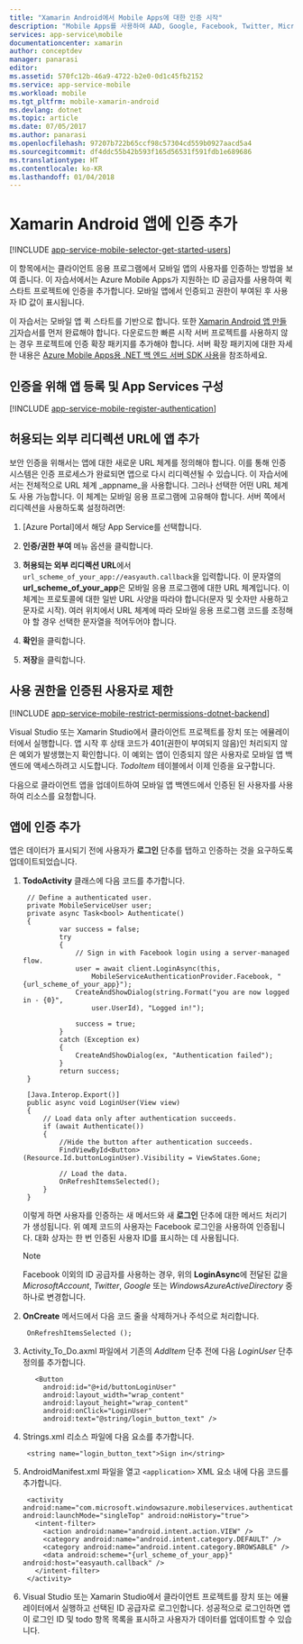 ```yaml
---
title: "Xamarin Android에서 Mobile Apps에 대한 인증 시작"
description: "Mobile Apps를 사용하여 AAD, Google, Facebook, Twitter, Microsoft 등의 다양한 ID 공급자를 통해 Xamarin Android 앱 사용자를 인증하는 방법을 알아봅니다."
services: app-service\mobile
documentationcenter: xamarin
author: conceptdev
manager: panarasi
editor: 
ms.assetid: 570fc12b-46a9-4722-b2e0-0d1c45fb2152
ms.service: app-service-mobile
ms.workload: mobile
ms.tgt_pltfrm: mobile-xamarin-android
ms.devlang: dotnet
ms.topic: article
ms.date: 07/05/2017
ms.author: panarasi
ms.openlocfilehash: 97207b722b65ccf98c57304cd559b0927aacd5a4
ms.sourcegitcommit: df4ddc55b42b593f165d56531f591fdb1e689686
ms.translationtype: HT
ms.contentlocale: ko-KR
ms.lasthandoff: 01/04/2018
---
```

# <a name="add-authentication-to-your-xamarinandroid-app"></a>Xamarin Android 앱에 인증 추가
[!INCLUDE [app-service-mobile-selector-get-started-users](../../includes/app-service-mobile-selector-get-started-users.md)]

이 항목에서는 클라이언트 응용 프로그램에서 모바일 앱의 사용자를 인증하는 방법을 보여 줍니다. 이 자습서에서는 Azure Mobile Apps가 지원하는 ID 공급자를 사용하여 퀵 스타트 프로젝트에 인증을 추가합니다. 모바일 앱에서 인증되고 권한이 부여된 후 사용자 ID 값이 표시됩니다.

이 자습서는 모바일 앱 퀵 스타트를 기반으로 합니다. 또한 [Xamarin Android 앱 만들기]자습서를 먼저 완료해야 합니다. 다운로드한 빠른 시작 서버 프로젝트를 사용하지 않는 경우 프로젝트에 인증 확장 패키지를 추가해야 합니다. 서버 확장 패키지에 대한 자세한 내용은 [Azure Mobile Apps용 .NET 백 엔드 서버 SDK 사용](app-service-mobile-dotnet-backend-how-to-use-server-sdk.md)을 참조하세요.

## <a name="register"></a>인증을 위해 앱 등록 및 App Services 구성
[!INCLUDE [app-service-mobile-register-authentication](../../includes/app-service-mobile-register-authentication.md)]

## <a name="redirecturl"></a>허용되는 외부 리디렉션 URL에 앱 추가

보안 인증을 위해서는 앱에 대한 새로운 URL 체계를 정의해야 합니다. 이를 통해 인증 시스템은 인증 프로세스가 완료되면 앱으로 다시 리디렉션될 수 있습니다. 이 자습서에서는 전체적으로 URL 체계 _appname_을 사용합니다. 그러나 선택한 어떤 URL 체계도 사용 가능합니다. 이 체계는 모바일 응용 프로그램에 고유해야 합니다. 서버 쪽에서 리디렉션을 사용하도록 설정하려면:

1. [Azure Portal]에서 해당 App Service를 선택합니다.

2. **인증/권한 부여** 메뉴 옵션을 클릭합니다.

3. **허용되는 외부 리디렉션 URL**에서 `url_scheme_of_your_app://easyauth.callback`을 입력합니다.  이 문자열의 **url_scheme_of_your_app**은 모바일 응용 프로그램에 대한 URL 체계입니다.  이 체계는 프로토콜에 대한 일반 URL 사양을 따라야 합니다(문자 및 숫자만 사용하고 문자로 시작).  여러 위치에서 URL 체계에 따라 모바일 응용 프로그램 코드를 조정해야 할 경우 선택한 문자열을 적어두어야 합니다.

4. **확인**을 클릭합니다.

5. **저장**을 클릭합니다.

## <a name="permissions"></a>사용 권한을 인증된 사용자로 제한
[!INCLUDE [app-service-mobile-restrict-permissions-dotnet-backend](../../includes/app-service-mobile-restrict-permissions-dotnet-backend.md)]

Visual Studio 또는 Xamarin Studio에서 클라이언트 프로젝트를 장치 또는 에뮬레이터에서 실행합니다. 앱 시작 후 상태 코드가 401(권한이 부여되지 않음)인 처리되지 않은 예외가 발생했는지 확인합니다. 이 예외는 앱이 인증되지 않은 사용자로 모바일 앱 백 엔드에 액세스하려고 시도합니다. *TodoItem* 테이블에서 이제 인증을 요구합니다.

다음으로 클라이언트 앱을 업데이트하여 모바일 앱 백엔드에서 인증된 된 사용자를 사용하여 리소스를 요청합니다.

## <a name="add-authentication"></a>앱에 인증 추가
앱은 데이터가 표시되기 전에 사용자가 **로그인** 단추를 탭하고 인증하는 것을 요구하도록 업데이트되었습니다.

1. **TodoActivity** 클래스에 다음 코드를 추가합니다.
   
        // Define a authenticated user.
        private MobileServiceUser user;
        private async Task<bool> Authenticate()
        {
                var success = false;
                try
                {
                    // Sign in with Facebook login using a server-managed flow.
                    user = await client.LoginAsync(this,
                        MobileServiceAuthenticationProvider.Facebook, "{url_scheme_of_your_app}");
                    CreateAndShowDialog(string.Format("you are now logged in - {0}",
                        user.UserId), "Logged in!");
   
                    success = true;
                }
                catch (Exception ex)
                {
                    CreateAndShowDialog(ex, "Authentication failed");
                }
                return success;
        }
   
        [Java.Interop.Export()]
        public async void LoginUser(View view)
        {
            // Load data only after authentication succeeds.
            if (await Authenticate())
            {
                //Hide the button after authentication succeeds.
                FindViewById<Button>(Resource.Id.buttonLoginUser).Visibility = ViewStates.Gone;
   
                // Load the data.
                OnRefreshItemsSelected();
            }
        }
   
    이렇게 하면 사용자를 인증하는 새 메서드와 새 **로그인** 단추에 대한 메서드 처리기가 생성됩니다. 위 예제 코드의 사용자는 Facebook 로그인을 사용하여 인증됩니다. 대화 상자는 한 번 인증된 사용자 ID를 표시하는 데 사용됩니다.
   
   > [!NOTE]
   > Facebook 이외의 ID 공급자를 사용하는 경우, 위의 **LoginAsync**에 전달된 값을 *MicrosoftAccount*, *Twitter*, *Google* 또는 *WindowsAzureActiveDirectory* 중 하나로 변경합니다.
   > 
   > 
2. **OnCreate** 메서드에서 다음 코드 줄을 삭제하거나 주석으로 처리합니다.
   
        OnRefreshItemsSelected ();
3. Activity_To_Do.axml 파일에서 기존의 *AddItem* 단추 전에 다음 *LoginUser* 단추 정의를 추가합니다.
   
          <Button
            android:id="@+id/buttonLoginUser"
            android:layout_width="wrap_content"
            android:layout_height="wrap_content"
            android:onClick="LoginUser"
            android:text="@string/login_button_text" />
4. Strings.xml 리소스 파일에 다음 요소를 추가합니다.
   
        <string name="login_button_text">Sign in</string>
5. AndroidManifest.xml 파일을 열고 `<application>` XML 요소 내에 다음 코드를 추가합니다.

        <activity android:name="com.microsoft.windowsazure.mobileservices.authentication.RedirectUrlActivity" android:launchMode="singleTop" android:noHistory="true">
          <intent-filter>
            <action android:name="android.intent.action.VIEW" />
            <category android:name="android.intent.category.DEFAULT" />
            <category android:name="android.intent.category.BROWSABLE" />
            <data android:scheme="{url_scheme_of_your_app}" android:host="easyauth.callback" />
          </intent-filter>
        </activity>

6. Visual Studio 또는 Xamarin Studio에서 클라이언트 프로젝트를 장치 또는 에뮬레이터에서 실행하고 선택된 ID 공급자로 로그인합니다. 성공적으로 로그인하면 앱이 로그인 ID 및 todo 항목 목록을 표시하고 사용자가 데이터를 업데이트할 수 있습니다.

<!-- URLs. -->
[Xamarin Android 앱 만들기]: app-service-mobile-xamarin-android-get-started.md